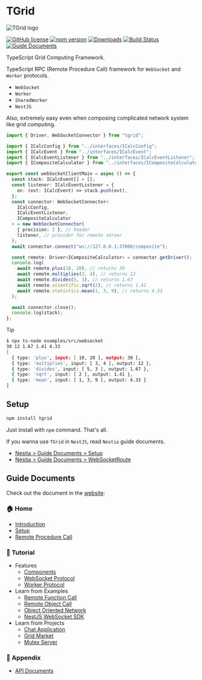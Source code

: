 # TGrid
![TGrid logo](https://tgrid.com/og.jpg)

[![GitHub license](https://img.shields.io/badge/license-MIT-blue.svg)](https://github.com/samchon/tgrid/blob/master/LICENSE)
[![npm version](https://badge.fury.io/js/tgrid.svg)](https://www.npmjs.com/package/tgrid)
[![Downloads](https://img.shields.io/npm/dm/tgrid.svg)](https://www.npmjs.com/package/tgrid)
[![Build Status](https://github.com/samchon/tgrid/workflows/build/badge.svg)](https://github.com/samchon/tgrid/actions?query=workflow%3Abuild)
[![Guide Documents](https://img.shields.io/badge/guide-documents-forestgreen)](https://tgrid.com/docs)

TypeScript Grid Computing Framework.

TypeScript RPC (Remote Procedure Call) framework for `WebSocket` and `Worker` protocols. 

  - `WebSocket`
  - `Worker`
  - `SharedWorker`
  - `NestJS`

Also, extremely easy even when composing complicated network system like grid computing.

```typescript
import { Driver, WebSocketConnector } from "tgrid";

import { ICalcConfig } from "../interfaces/ICalcConfig";
import { ICalcEvent } from "../interfaces/ICalcEvent";
import { ICalcEventListener } from "../interfaces/ICalcEventListener";
import { ICompositeCalculator } from "../interfaces/ICompositeCalculator";

export const webSocketClientMain = async () => {
  const stack: ICalcEvent[] = [];
  const listener: ICalcEventListener = {
    on: (evt: ICalcEvent) => stack.push(evt),
  };
  const connector: WebSocketConnector<
    ICalcConfig,
    ICalcEventListener,
    ICompositeCalculator
  > = new WebSocketConnector(
    { precision: 2 }, // header
    listener, // provider for remote server
  );
  await connector.connect("ws://127.0.0.1:37000/composite");

  const remote: Driver<ICompositeCalculator> = connector.getDriver();
  console.log(
    await remote.plus(10, 20), // returns 30
    await remote.multiplies(3, 4), // returns 12
    await remote.divides(5, 3), // returns 1.67
    await remote.scientific.sqrt(2), // returns 1.41
    await remote.statistics.mean(1, 3, 9), // returns 4.33
  );

  await connector.close();
  console.log(stack);
};
```

> [!TIP]
> ```bash
> $ npx ts-node examples/src/websocket
> 30 12 1.67 1.41 4.33
> [
>   { type: 'plus', input: [ 10, 20 ], output: 30 },
>   { type: 'multiplies', input: [ 3, 4 ], output: 12 },
>   { type: 'divides', input: [ 5, 3 ], output: 1.67 },
>   { type: 'sqrt', input: [ 2 ], output: 1.41 },
>   { type: 'mean', input: [ 1, 3, 9 ], output: 4.33 }
> ]
> ```




## Setup
```bash
npm install tgrid
```

Just install with `npm` command. That's all.

If you wanna use `TGrid` in `NestJS`, read `Nestia` guide documents.

  - [Nestia > Guide Documents > Setup](https://nestia.io/docs/setup/)
  - [Nestia > Guide Documents > WebSocketRoute](https://nestia.io/docs/core/WebSocketRoute/)



## Guide Documents
Check out the document in the [website](https://tgrid.com/docs):

### 🏠 Home
  - [Introduction](https://tgrid.com/docs)
  - [Setup](https://tgrid.com/docs/setup)
  - [Remote Procedure Call](https://tgrid.com/docs/remote-procedure-call)

### 📖 Tutorial
  - Features
    - [Components](https://tgrid.com/docs/features/components)
    - [WebSocket Protocol](https://tgrid.com/docs/features/websocket)
    - [Worker Protocol](https://tgrid.com/docs/features/worker)
  - Learn from Examples
    - [Remote Function Call](https://tgrid.com/docs/examples/remote-function-call)
    - [Remote Object Call](https://tgrid.com/docs/examples/remote-object-call)
    - [Object Oriented Network](https://tgrid.com/docs/examples/object-oriented-network)
    - [NestJS WebSocket SDK](https://tgrid.com/docs/examples/nestjs-websocket-sdk)
  - Learn from Projects
    - [Chat Application](https://tgrid.com/docs/projects/chat)
    - [Grid Market](https://tgrid.com/docs/projects/market)
    - [Mutex Server](https://tgrid.com/docs/projects/mutex)

### 🔗 Appendix
  - [API Documents](https://tgrid.com/api)